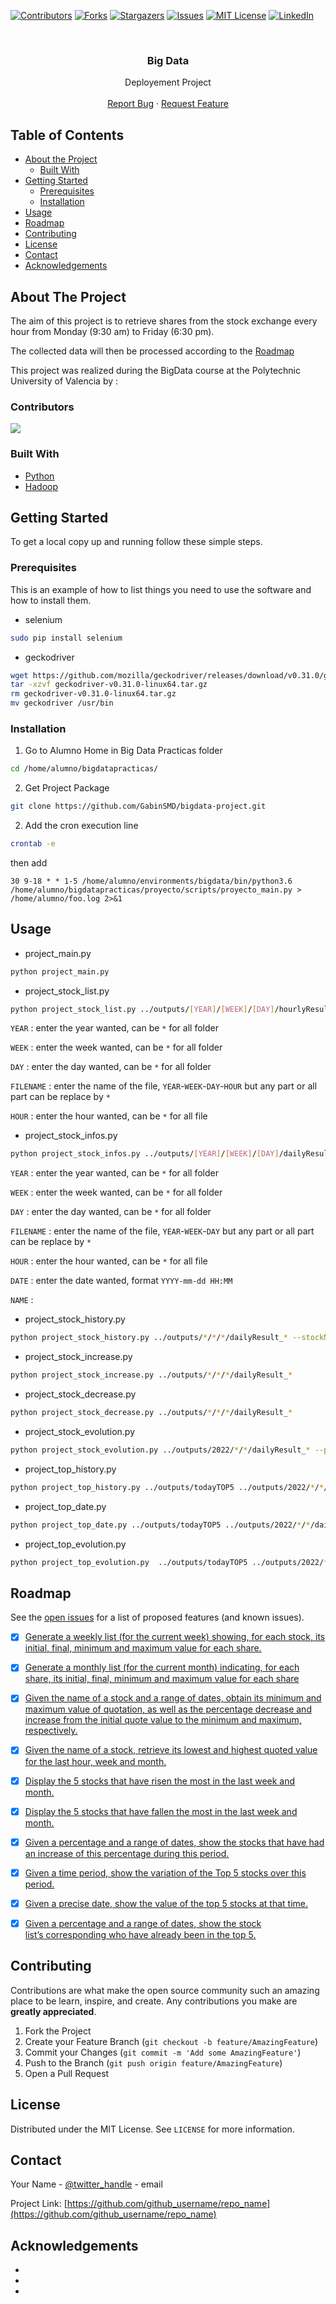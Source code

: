 <div id="top"></div>
<!--
*** Thanks for checking out this README Template. If you have a suggestion that would
*** make this better, please fork the repo and create a pull request or simply open
*** an issue with the tag "enhancement".
*** Thanks again! Now go create something AMAZING! :D
***
***
***
*** To avoid retyping too much info. Do a search and replace for the following:
*** github_username, repo_name, twitter_handle, email
-->





<!-- PROJECT SHIELDS -->
<!--
*** I'm using markdown "reference style" links for readability.
*** Reference links are enclosed in brackets [ ] instead of parentheses ( ).
*** See the bottom of this document for the declaration of the reference variables
*** for contributors-url, forks-url, etc. This is an optional, concise syntax you may use.
*** https://www.markdownguide.org/basic-syntax/#reference-style-links
-->
[![Contributors][contributors-shield]][contributors-url]
[![Forks][forks-shield]][forks-url]
[![Stargazers][stars-shield]][stars-url]
[![Issues][issues-shield]][issues-url]
[![MIT License][license-shield]][license-url]
[![LinkedIn][linkedin-shield]][linkedin-url]



<!-- PROJECT LOGO -->
<br />
<p align="center">

  <h3 align="center">Big Data</h3>

  <p align="center">
    Deployement Project    
    <br />
    <br />
    <a href="https://github.com/othneildrew/Best-README-Template/issues">Report Bug</a>
    ·
    <a href="https://github.com/othneildrew/Best-README-Template/issues">Request Feature</a>
  </p>
</p>



<!-- TABLE OF CONTENTS -->
## Table of Contents

* [About the Project](#about-the-project)
  * [Built With](#built-with)
* [Getting Started](#getting-started)
  * [Prerequisites](#prerequisites)
  * [Installation](#installation)
* [Usage](#usage)
* [Roadmap](#roadmap)
* [Contributing](#contributing)
* [License](#license)
* [Contact](#contact)
* [Acknowledgements](#acknowledgements)



<!-- ABOUT THE PROJECT -->
## About The Project

The aim of this project is to retrieve shares from the stock exchange every hour from Monday (9:30 am) to Friday (6:30 pm).

The collected data will then be processed according to the [Roadmap](#roadmap)

This project was realized during the BigData course at the Polytechnic University of Valencia by : 


### Contributors 

<a href="https://github.com/GabinSMD/bigdata-project/graphs/contributors">
  <img src="https://contrib.rocks/image?repo=GabinSMD/bigdata-project" />
</a>

### Built With

* [Python](https://www.python.org)
* [Hadoop](https://hadoop.apache.org/)



<!-- GETTING STARTED -->
## Getting Started

To get a local copy up and running follow these simple steps.

### Prerequisites

This is an example of how to list things you need to use the software and how to install them.
* selenium
```sh
sudo pip install selenium
```
* geckodriver
```sh
wget https://github.com/mozilla/geckodriver/releases/download/v0.31.0/geckodriver-v0.31.0-linux64.tar.gz
tar -xzvf geckodriver-v0.31.0-linux64.tar.gz
rm geckodriver-v0.31.0-linux64.tar.gz
mv geckodriver /usr/bin
```
### Installation

1. Go to Alumno Home in Big Data Practicas folder
```sh
cd /home/alumno/bigdatapracticas/
```
2. Get Project Package
```sh
git clone https://github.com/GabinSMD/bigdata-project.git
```
2. Add the cron execution line
```sh
crontab -e
```
then add
```
30 9-18 * * 1-5 /home/alumno/environments/bigdata/bin/python3.6 /home/alumno/bigdatapracticas/proyecto/scripts/proyecto_main.py > /home/alumno/foo.log 2>&1
```
<!-- USAGE EXAMPLES -->
## Usage
* project_main.py
```sh
python project_main.py
```

* project_stock_list.py
```sh
python project_stock_list.py ../outputs/[YEAR]/[WEEK]/[DAY]/hourlyResult_[FILENAME]
```
`YEAR` : enter the year wanted, can be `*` for all folder

`WEEK` :  enter the week wanted, can be `*` for all folder

`DAY` :  enter the day wanted, can be `*` for all folder

`FILENAME` : enter the name of the file, `YEAR`-`WEEK`-`DAY`-`HOUR` but any part or all part can be replace by `*`

`HOUR` :  enter the hour wanted, can be `*` for all file


* project_stock_infos.py
```sh
python project_stock_infos.py ../outputs/[YEAR]/[WEEK]/[DAY]/dailyResult_[FILENAME]  --minDate=[DATE] --maxDate=[DATE] --stockName=[NAME]
```
`YEAR` : enter the year wanted, can be `*` for all folder

`WEEK` :  enter the week wanted, can be `*` for all folder

`DAY` :  enter the day wanted, can be `*` for all folder

`FILENAME` : enter the name of the file, `YEAR`-`WEEK`-`DAY` but any part or all part can be replace by `*`

`HOUR` :  enter the hour wanted, can be `*` for all file

`DATE` : enter the date wanted, format `YYYY-mm-dd HH:MM`

`NAME` :

* project_stock_history.py
```sh
python project_stock_history.py ../outputs/*/*/*/dailyResult_* --stockName="`NAME`"
```

* project_stock_increase.py
```sh
python project_stock_increase.py ../outputs/*/*/*/dailyResult_* 
```

* project_stock_decrease.py
```sh
python project_stock_decrease.py ../outputs/*/*/*/dailyResult_* 
```

* project_stock_evolution.py
```sh
python project_stock_evolution.py ../outputs/2022/*/*/dailyResult_* --pourcentage=1 --minDate="2022-4-16 9:00" --maxDate="2022-4-26 17:00"
```

* project_top_history.py
```sh
python project_top_history.py ../outputs/todayTOP5 ../outputs/2022/*/*/dailyResult_* --minDate="2022-4-16 9:00" --maxDate="2022-4-26 17:00"
```

* project_top_date.py
```sh
python project_top_date.py ../outputs/todayTOP5 ../outputs/2022/*/*/dailyResult_* --searchDate="2022-4-26 9:00"
```

* project_top_evolution.py
```sh
python project_top_evolution.py  ../outputs/todayTOP5 ../outputs/2022/*/*/dailyResult_* --minDate="2022-4-16 9:00" --maxDate="2022-4-26 17:00" --pourcentage=1
```



<!-- ROADMAP -->
## Roadmap

See the [open issues](https://github.com/github_username/repo_name/issues) for a list of proposed features (and known issues).
 
- [x] [Generate a weekly list (for the current week) showing, for each stock, its initial, final, minimum and maximum value for each share.](https://github.com/GabinSMD/bigdata-project/main/project_main.py)

- [x] [Generate a monthly list (for the current month) indicating, for each share, its initial, final, minimum and maximum value for each share](https://github.com/GabinSMD/bigdata-project/main/project_stock_list.py)

- [x] [Given the name of a stock and a range of dates, obtain its minimum and maximum value of quotation, as well as the percentage decrease and increase from the initial quote value to the minimum and maximum, respectively.](https://github.com/GabinSMD/bigdata-project/main/project_stock_infos.py)

- [x] [Given the name of a stock, retrieve its lowest and highest quoted value for the last hour, week and month.](https://github.com/GabinSMD/bigdata-project/main/project_stock_history.py)

- [x] [Display the 5 stocks that have risen the most in the last week and month.](https://github.com/GabinSMD/bigdata-project/main/project_stock_increase.py)

- [x] [Display the 5 stocks that have fallen the most in the last week and month.](https://github.com/GabinSMD/bigdata-project/main/project_stock_decrease.py)

- [x] [Given a percentage and a range of dates, show the stocks that have had an increase of this percentage during this period.](https://github.com/GabinSMD/bigdata-project/main/project_stock_evolution.py)

- [x] [Given a time period, show the variation of the Top 5 stocks over this period.](https://github.com/GabinSMD/bigdata-project/main/project_top_history.py)

- [x] [Given a precise date, show the value of the top 5 stocks at that time.](https://github.com/GabinSMD/bigdata-project/main/project_top_date.py)

- [x] [Given a percentage and a range of dates, show the stock list’s corresponding who have already been in the top 5.](https://github.com/GabinSMD/bigdata-project/main/project_top_evolution.py)

<!-- CONTRIBUTING -->
## Contributing

Contributions are what make the open source community such an amazing place to be learn, inspire, and create. Any contributions you make are **greatly appreciated**.

1. Fork the Project
2. Create your Feature Branch (`git checkout -b feature/AmazingFeature`)
3. Commit your Changes (`git commit -m 'Add some AmazingFeature'`)
4. Push to the Branch (`git push origin feature/AmazingFeature`)
5. Open a Pull Request



<!-- LICENSE -->
## License

Distributed under the MIT License. See `LICENSE` for more information.



<!-- CONTACT -->
## Contact

Your Name - [@twitter_handle](https://twitter.com/twitter_handle) - email

Project Link: [https://github.com/github_username/repo_name](https://github.com/github_username/repo_name)



<!-- ACKNOWLEDGEMENTS -->
## Acknowledgements

* []()
* []()
* []()





<!-- MARKDOWN LINKS & IMAGES -->
<!-- https://www.markdownguide.org/basic-syntax/#reference-style-links -->
[contributors-shield]: https://img.shields.io/github/contributors/github_username/repo.svg?style=flat-square
[contributors-url]: https://github.com/github_username/repo/graphs/contributors
[forks-shield]: https://img.shields.io/github/forks/github_username/repo.svg?style=flat-square
[forks-url]: https://github.com/github_username/repo/network/members
[stars-shield]: https://img.shields.io/github/stars/github_username/repo.svg?style=flat-square
[stars-url]: https://github.com/github_username/repo/stargazers
[issues-shield]: https://img.shields.io/github/issues/github_username/repo.svg?style=flat-square
[issues-url]: https://github.com/github_username/repo/issues
[license-shield]: https://img.shields.io/github/license/github_username/repo.svg?style=flat-square
[license-url]: https://github.com/github_username/repo/blob/master/LICENSE.txt
[linkedin-shield]: https://img.shields.io/badge/-LinkedIn-black.svg?style=flat-square&logo=linkedin&colorB=555
[linkedin-url]: https://linkedin.com/in/github_username
[product-screenshot]: images/screenshot.png

